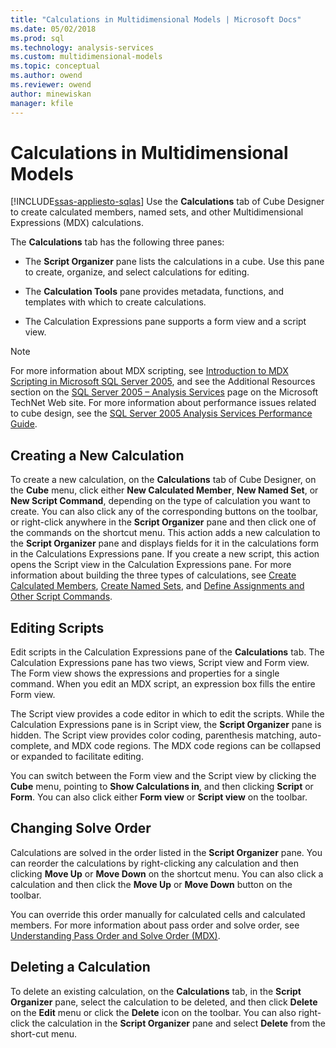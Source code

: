 ```yaml
---
title: "Calculations in Multidimensional Models | Microsoft Docs"
ms.date: 05/02/2018
ms.prod: sql
ms.technology: analysis-services
ms.custom: multidimensional-models
ms.topic: conceptual
ms.author: owend
ms.reviewer: owend
author: minewiskan
manager: kfile
---
```

# Calculations in Multidimensional Models
[!INCLUDE[ssas-appliesto-sqlas](../../includes/ssas-appliesto-sqlas.md)]
  Use the **Calculations** tab of Cube Designer to create calculated members, named sets, and other Multidimensional Expressions (MDX) calculations.  
  
 The **Calculations** tab has the following three panes:  
  
-   The **Script Organizer** pane lists the calculations in a cube. Use this pane to create, organize, and select calculations for editing.  
  
-   The **Calculation Tools** pane provides metadata, functions, and templates with which to create calculations.  
  
-   The Calculation Expressions pane supports a form view and a script view.  
  
> [!NOTE]  
>  For more information about MDX scripting, see [Introduction to MDX Scripting in Microsoft SQL Server 2005](http://go.microsoft.com/fwlink/?LinkId=81892), and see the Additional Resources section on the [SQL Server 2005 – Analysis Services](http://go.microsoft.com/fwlink/?LinkId=80853) page on the Microsoft TechNet Web site. For more information about performance issues related to cube design, see the [SQL Server 2005 Analysis Services Performance Guide](http://go.microsoft.com/fwlink/?LinkId=81621).  
  
## Creating a New Calculation  
 To create a new calculation, on the **Calculations** tab of Cube Designer, on the **Cube** menu, click either **New Calculated Member**, **New Named Set**, or **New Script Command**, depending on the type of calculation you want to create. You can also click any of the corresponding buttons on the toolbar, or right-click anywhere in the **Script Organizer** pane and then click one of the commands on the shortcut menu. This action adds a new calculation to the **Script Organizer** pane and displays fields for it in the calculations form in the Calculations Expressions pane. If you create a new script, this action opens the Script view in the Calculation Expressions pane. For more information about building the three types of calculations, see [Create Calculated Members](../../analysis-services/multidimensional-models/create-calculated-members.md), [Create Named Sets](../../analysis-services/multidimensional-models/create-named-sets.md), and [Define Assignments and Other Script Commands](../../analysis-services/multidimensional-models/define-assignments-and-other-script-commands.md).  
  
## Editing Scripts  
 Edit scripts in the Calculation Expressions pane of the **Calculations** tab. The Calculation Expressions pane has two views, Script view and Form view. The Form view shows the expressions and properties for a single command. When you edit an MDX script, an expression box fills the entire Form view.  
  
 The Script view provides a code editor in which to edit the scripts. While the Calculation Expressions pane is in Script view, the **Script Organizer** pane is hidden. The Script view provides color coding, parenthesis matching, auto-complete, and MDX code regions. The MDX code regions can be collapsed or expanded to facilitate editing.  
  
 You can switch between the Form view and the Script view by clicking the **Cube** menu, pointing to **Show Calculations in**, and then clicking **Script** or **Form**. You can also click either **Form view** or **Script view** on the toolbar.  
  
## Changing Solve Order  
 Calculations are solved in the order listed in the **Script Organizer** pane. You can reorder the calculations by right-clicking any calculation and then clicking **Move Up** or **Move Down** on the shortcut menu. You can also click a calculation and then click the **Move Up** or **Move Down** button on the toolbar.  
  
 You can override this order manually for calculated cells and calculated members. For more information about pass order and solve order, see [Understanding Pass Order and Solve Order &#40;MDX&#41;](../../analysis-services/multidimensional-models/mdx/mdx-data-manipulation-understanding-pass-order-and-solve-order.md).  
  
## Deleting a Calculation  
 To delete an existing calculation, on the **Calculations** tab, in the **Script Organizer** pane, select the calculation to be deleted, and then click **Delete** on the **Edit** menu or click the **Delete** icon on the toolbar. You can also right-click the calculation in the **Script Organizer** pane and select **Delete** from the short-cut menu.  
  
  
